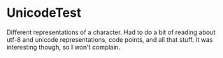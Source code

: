 UnicodeTest
===========

Different representations of a character. Had to do a bit of reading about utf-8 and unicode representations,
code points, and all that stuff. It was interesting though, so I won't complain.
